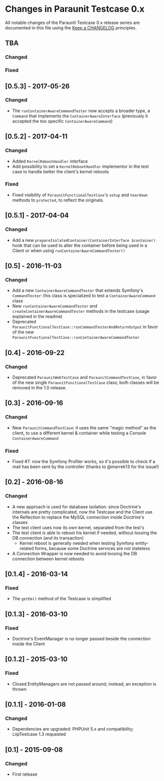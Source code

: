 # Changes in Paraunit Testcase 0.x

All notable changes of the Paraunit Testcase 0.x release series are documented in this file using the [Keep a CHANGELOG](http://keepachangelog.com/) principles.

## TBA
### Changed
### Fixed

## [0.5.3] - 2017-05-26

### Changed
* The `runContainerAwareCommandTester` now accepts a broader type, a `Command` that implements the `ContainerAwareInterface` (previously it accepted the too specific `ContainerAwareCommand`) 

## [0.5.2] - 2017-04-11

### Changed
* Added `KernelRebootHandler` interface
* Add possibility to set a `KernelRebootHandler` implementor in the test case to handle better the client's kernel reboots

### Fixed
* Fixed visibility of `ParaunitFunctionalTestCase`'s `setup` and `teardown` methods to `protected`, to reflect the 
originals. 

## [0.5.1] - 2017-04-04

### Changed

* Add a new `prepareIsolatedContainer(ContainerInterface $container)` hook that can be used to alter the container before being used in a Client or when using `runContainerAwareCommandTester()`

## [0.5] - 2016-11-03

### Changed

* Add a new `ContainerAwareCommandTester` that extends Symfony's `CommandTester`: this class is specialized to test
a `ContainerAwareCommand` class
* New `runContainerAwareCommandTester` and `createContainerAwareCommandTester` methods in the testcase (usage explained
in the readme) 
* Deprecated `ParaunitFunctionalTestCase::runCommandTesterAndReturnOutput` in favor of the new 
`ParaunitFunctionalTestCase::runContainerAwareCommandTester` 

## [0.4] - 2016-09-22

### Changed

* Deprecated `ParaunitWebTestCase` and `ParaunitCommandTestCase`, in favor of the new single `ParaunitFunctionalTestCase` class; both classes will be removed in the 1.0 release.

## [0.3] - 2016-09-16

### Changed

* New `ParaunitCommandTestCase`: it uses the same "magic method" as the client, to use a different kernel & container
 while testing a Console `ContainerAwareCommand`

### Fixed

* Fixed #7: now the Symfony Profiler works, so it's possible to check if a mail has been sent by the controller (thanks 
to @marrek13 for the issue!)

## [0.2] - 2016-08-16

### Changed

* A new approach is used for database isolation: since Doctrine's internals are pretty complicated, now the Testcase and
the Client use the Reflection to replace the MySQL connection inside Doctrine's classes
* The test client uses now its own kernel, separated from the test's
* The test client is able to reboot his kernel if needed, without loosing the DB connection (and its transaction)
   * Kernel reboot is generally needed when testing Symfony entity-related forms, because some Doctrine services are not stateless
* A Connection Wrapper is now needed to avoid loosing the DB connection between kernel reboots

## [0.1.4] - 2016-03-14

### Fixed

* The `getEm()` method of the Testcase is simplified

## [0.1.3] - 2016-03-10

### Fixed

* Doctrine's EventManager is no longer passed beside the connection inside the Client

## [0.1.2] - 2015-03-10

### Fixed

* Closed EntityManagers are not passed around; instead, an exception is thrown

## [0.1.1] - 2016-01-08

### Changed

*  Dependencies are upgraded: PHPUnit 5.x and compatibility; LiipTestcase 1.3 requested

## [0.1] - 2015-09-08

### Changed

* First release
